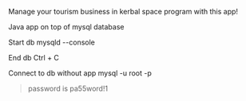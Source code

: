 Manage your tourism business in kerbal space program with this app!

Java app on top of mysql database

Start db
mysqld --console

End db
Ctrl + C

Connect to db without app
mysql -u root -p
>password is pa55word!1